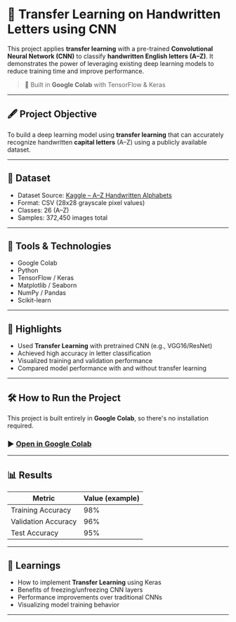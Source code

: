 # 🧠 Transfer Learning on Handwritten Letters using CNN

This project applies **transfer learning** with a pre-trained **Convolutional Neural Network (CNN)** to classify **handwritten English letters (A–Z)**. It demonstrates the power of leveraging existing deep learning models to reduce training time and improve performance.

> 🚀 Built in **Google Colab** with TensorFlow & Keras

---

## 🖋️ Project Objective

To build a deep learning model using **transfer learning** that can accurately recognize handwritten **capital letters** (A–Z) using a publicly available dataset.

---

## 📁 Dataset

- Dataset Source: [Kaggle – A–Z Handwritten Alphabets](https://www.kaggle.com/datasets/sachinpatel21/az-handwritten-alphabets-in-csv-format)
- Format: CSV (28x28 grayscale pixel values)
- Classes: 26 (A–Z)
- Samples: 372,450 images total

---

## 🔧 Tools & Technologies

- Google Colab
- Python
- TensorFlow / Keras
- Matplotlib / Seaborn
- NumPy / Pandas
- Scikit-learn

---

## 📌 Highlights

- Used **Transfer Learning** with pretrained CNN (e.g., VGG16/ResNet)
- Achieved high accuracy in letter classification
- Visualized training and validation performance
- Compared model performance with and without transfer learning

---

## 🛠️ How to Run the Project

This project is built entirely in **Google Colab**, so there's no installation required.

### ▶️ [Open in Google Colab](https://colab.research.google.com/github/SR77004/Transfer-Learning-using-CNN-on-handwritten-letters/blob/main/Transfer_Learning_using_CNN_on_handwritten_letters.ipynb)

---

## 📊 Results 

| Metric              | Value (example) |
|---------------------|------------------|
| Training Accuracy   | 98%              |
| Validation Accuracy | 96%              |
| Test Accuracy       | 95%              |

---

## 🧠 Learnings

- How to implement **Transfer Learning** using Keras
- Benefits of freezing/unfreezing CNN layers
- Performance improvements over traditional CNNs
- Visualizing model training behavior

---
